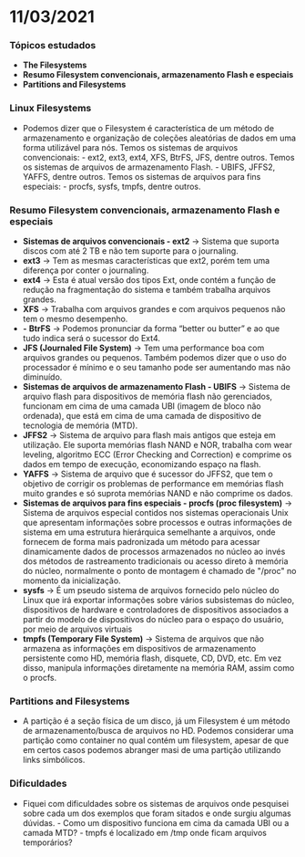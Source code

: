 # 11/03/2021

### Tópicos estudados

* **The Filesystems**
* **Resumo Filesystem convencionais, armazenamento Flash e especiais**
* **Partitions and Filesystems**

### Linux Filesystems

* Podemos dizer que o Filesystem é característica de um método de armazenamento e organização de coleções aleatórias de dados em uma forma utilizável para nós.  Temos os sistemas de arquivos convencionais:   - ext2, ext3, ext4, XFS, BtrFS, JFS, dentre outros.  Temos os sistemas de arquivos de armazenamento Flash.   - UBIFS, JFFS2, YAFFS, dentre outros.  Temos os sistemas de arquivos para fins especiais:   - procfs, sysfs, tmpfs, dentre outros.

### Resumo Filesystem convencionais, armazenamento Flash e especiais

* **Sistemas de arquivos convencionais - ext2** -&gt; Sistema que suporta discos com até 2 TB e não tem suporte para o journaling. 
* **ext3** -&gt; Tem as mesmas características que ext2, porém tem uma diferença por conter o journaling.
* **ext4** -&gt; Esta é atual versão dos tipos Ext, onde contém a função de redução na fragmentação do sistema e também trabalha arquivos grandes. 
* **XFS** -&gt; Trabalha com arquivos grandes e com arquivos pequenos não tem o mesmo desempenho. 
* **-** **BtrFS** -&gt; Podemos pronunciar da forma “better ou butter” e ao que tudo indica será o sucessor do Ext4.
*  **JFS \(Journaled File System\)** -&gt; Tem uma performance boa com arquivos grandes ou pequenos. Também podemos dizer que o uso do processador é mínimo e o seu tamanho pode ser aumentando mas não diminuído. 
* **Sistemas de arquivos de armazenamento Flash - UBIFS** -&gt; Sistema de arquivo flash para dispositivos de memória flash não gerenciados, funcionam em cima de uma camada UBI \(imagem de bloco não ordenada\), que está em cima de uma camada de dispositivo de tecnologia de memória \(MTD\).
* **JFFS2** -&gt; Sistema de arquivo para flash mais antigos  que esteja em utilização. Ele suporta memórias flash NAND e NOR, trabalha com wear leveling, algoritmo ECC \(Error Checking and Correction\) e comprime os dados em tempo de execução, economizando espaço na flash. 
* **YAFFS** -&gt; Sistema de arquivo que é sucessor do JFFS2, que tem o objetivo de corrigir os problemas de performance em memórias flash muito grandes e só suprota memórias NAND e não comprime os dados. 
* **Sistemas de arquivos para fins especiais - procfs \(proc filesystem\)**  -&gt; Sistema de arquivos especial contidos nos sistemas operacionais Unix que apresentam informações sobre processos e outras informações de sistema em uma estrutura hierárquica semelhante a arquivos, onde fornecem de forma mais padronizada um método para acessar dinamicamente dados de processos armazenados no núcleo  ao invés dos métodos de rastreamento tradicionais ou acesso direto à memória do núcleo, normalmente o ponto de montagem é chamado de "/proc" no momento da inicialização. 
* **sysfs** -&gt; É um pseudo sistema de arquivos fornecido pelo núcleo do Linux que irá exportar informações sobre vários subsistemas do núcleo, dispositivos de hardware e controladores de dispositivos associados a partir do modelo de dispositivos do núcleo para o espaço do usuário, por meio de arquivos virtuais
* **tmpfs \(Temporary File System\)** -&gt; Sistema de arquivos que não armazena as informações em dispositivos de armazenamento persistente como HD, memória flash, disquete, CD, DVD, etc. Em vez disso, manipula informações diretamente na memória RAM, assim como o procfs.

### Partitions and Filesystems

* A partição é a seção física de um disco, já um Filesystem é um método de armazenamento/busca de arquivos no HD. Podemos considerar uma partição como container no qual contém um filesystem, apesar de que em certos casos podemos abranger masi de uma partição utilizando links simbólicos.

### Dificuldades

* Fiquei com dificuldades sobre os sistemas de arquivos onde pesquisei sobre cada um dos exemplos que foram sitados e onde surgiu algumas dúvidas. - Como um dispositivo funciona em cima da camada UBI ou a camada MTD? - tmpfs é localizado em /tmp onde ficam arquivos temporários? 





